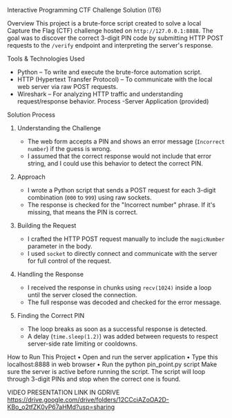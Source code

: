 Interactive Programming CTF Challenge Solution (IT6)

Overview
This project is a brute-force script created to solve a local Capture the Flag (CTF) challenge hosted on `http://127.0.0.1:8888`. The goal was to discover the correct 3-digit PIN code by submitting HTTP POST requests to the `/verify` endpoint and interpreting the server's response.

Tools & Technologies Used
- Python – To write and execute the brute-force automation script.
- HTTP (Hypertext Transfer Protocol) – To communicate with the local web server via raw POST requests.
- Wireshark – For analyzing HTTP traffic and understanding request/response behavior.
 Process
-Server Application (provided)

Solution Process
1. Understanding the Challenge
   - The web form accepts a PIN and shows an error message (`Incorrect number`) if the guess is wrong.
   - I assumed that the correct response would not include that error string, and I could use this behavior to detect the correct PIN.

2. Approach
   - I wrote a Python script that sends a POST request for each 3-digit combination (`000` to `999`) using raw sockets.
   - The response is checked for the "Incorrect number" phrase. If it's missing, that means the PIN is correct.

3. Building the Request
   - I crafted the HTTP POST request manually to include the `magicNumber` parameter in the body.
   - I used `socket` to directly connect and communicate with the server for full control of the request.

4. Handling the Response
   - I received the response in chunks using `recv(1024)` inside a loop until the server closed the connection.
   - The full response was decoded and checked for the error message.

5. Finding the Correct PIN
   - The loop breaks as soon as a successful response is detected.
   - A delay (`time.sleep(1.2)`) was added between requests to respect server-side rate limiting or cooldowns.

How to Run This Project
•	Open and run the server application
•	Type this   localhost:8888  in web browser
•	Run the python pin_point.py script
Make sure the server is active before running the script. The script will loop through 3-digit PINs and stop when the correct one is found.

VIDEO PRESENTATION LINK IN GDRIVE 
https://drive.google.com/drive/folders/12CCciAZoOA2D-KBo_o2tfZK0yP67aHMd?usp=sharing

